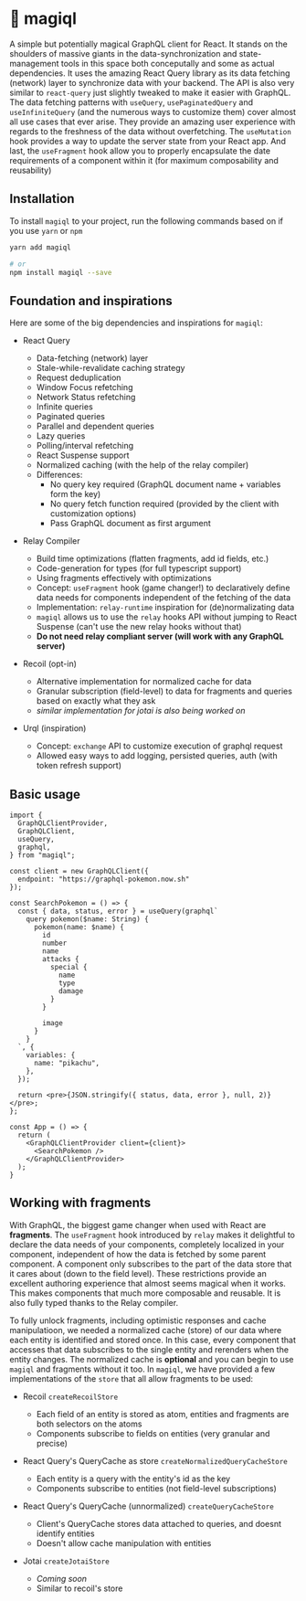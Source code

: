 # 🧙 magiql

A simple but potentially magical GraphQL client for React. It stands on the shoulders of massive giants in the data-synchronization and state-management tools in this space both conceputally and some as actual dependencies. It uses the amazing React Query library as its data fetching (network) layer to synchronize data with your backend. The API is also very similar to `react-query` just slightly tweaked to make it easier with GraphQL. The data fetching patterns with `useQuery`, `usePaginatedQuery` and `useInfiniteQuery` (and the numerous ways to customize them) cover almost all use cases that ever arise. They provide an amazing user experience with regards to the freshness of the data without overfetching. The `useMutation` hook provides a way to update the server state from your React app. And last, the `useFragment` hook allow you to properly encapsulate the date requirements of a component within it (for maximum composability and reusability)

## Installation

To install `magiql` to your project, run the following commands based on if you use `yarn` or `npm`
```sh
yarn add magiql

# or
npm install magiql --save
```

## Foundation and inspirations
Here are some of the big dependencies and inspirations for `magiql`:

* React Query
  * Data-fetching (network) layer
  * Stale-while-revalidate caching strategy
  * Request deduplication
  * Window Focus refetching
  * Network Status refetching
  * Infinite queries
  * Paginated queries
  * Parallel and dependent queries
  * Lazy queries
  * Polling/interval refetching
  * React Suspense support
  * Normalized caching (with the help of the relay compiler)
  * Differences:
     * No query key required (GraphQL document name + variables form the key)
     * No query fetch function required (provided by the client with customization options)
     * Pass GraphQL document as first argument
 
* Relay Compiler
  * Build time optimizations (flatten fragments, add id fields, etc.)
  * Code-generation for types (for full typescript support)
  * Using fragments effectively with optimizations
  * Concept: `useFragment` hook (game changer!) to declaratively define data needs for components independent of the fetching of the data
  * Implementation: `relay-runtime` inspiration for (de)normalizating data
  * `magiql` allows us to use the `relay` hooks API without jumping to React Suspense (can't use the new relay hooks without that)
  * **Do not need relay compliant server (will work with any GraphQL server)**
  
  
* Recoil (opt-in)
  * Alternative implementation for normalized cache for data
  * Granular subscription (field-level) to data for fragments and queries based on exactly what they ask
  * _similar implementation for jotai is also being worked on_
  
* Urql (inspiration)
  * Concept: `exchange` API to customize execution of graphql request
  * Allowed easy ways to add logging, persisted queries, auth (with token refresh support)

## Basic usage

```tsx
import {
  GraphQLClientProvider,
  GraphQLClient,
  useQuery,
  graphql,
} from "magiql";

const client = new GraphQLClient({
  endpoint: "https://graphql-pokemon.now.sh"
});

const SearchPokemon = () => {
  const { data, status, error } = useQuery(graphql`
    query pokemon($name: String) {
      pokemon(name: $name) {
        id
        number
        name
        attacks {
          special {
            name
            type
            damage
          }
        }

        image
      }
    }
  `, {
    variables: {
      name: "pikachu",
    },
  });

  return <pre>{JSON.stringify({ status, data, error }, null, 2)}</pre>;
};

const App = () => {
  return (
    <GraphQLClientProvider client={client}>
      <SearchPokemon />
    </GraphQLClientProvider>
  );
}

```

## Working with fragments

With GraphQL, the biggest game changer when used with React are __fragments__. The `useFragment` hook introduced by `relay` makes it delightful to declare the data needs of your components, completely localized in your component, independent of how the data is fetched by some parent component. A component only subscribes to the part of the data store that it cares about (down to the field level). These restrictions provide an excellent authoring experience that almost seems magical when it works. This makes components that much more composable and reusable. It is also fully typed thanks to the Relay compiler. 

To fully unlock fragments, including optimistic responses and cache manipulatioon, we needed a normalized cache (store) of our data where each entity is identified and stored once. In this case, every component that accesses that data subscribes to the single entity and rerenders when the entity changes. The normalized cache is **optional** and you can begin to use `magiql` and fragments without it too. In `magiql`, we have provided a few implementations of the `store` that all allow fragments to be used:

* Recoil `createRecoilStore`
   * Each field of an entity is stored as atom, entities and fragments are both selectors on the atoms
   * Components subscribe to fields on entities (very granular and precise)
   
* React Query's QueryCache as store `createNormalizedQueryCacheStore`
   * Each entity is a query with the entity's id as the key
   * Components subscribe to entities (not field-level subscriptions)
   
* React Query's QueryCache (unnormalized) `createQueryCacheStore`
   * Client's QueryCache stores data attached to queries, and doesnt identify entities
   * Doesn't allow cache manipulation with entities
   
* Jotai `createJotaiStore`
  * _Coming soon_
  * Similar to recoil's store

